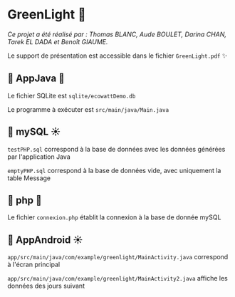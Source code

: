 # GreenLight 🚦
*Ce projet a été réalisé par : Thomas BLANC, Aude BOULET, Darina CHAN, Tarek EL DADA et Benoît GIAUME.*

Le support de présentation est accessible dans le fichier `GreenLight.pdf` ✨

## 📁 AppJava 🌱

Le fichier SQLite est `sqlite/ecowattDemo.db`

Le programme à exécuter est `src/main/java/Main.java`

## 📁 mySQL ☀️

`testPHP.sql` correspond à la base de données avec les données générées par l'application Java

`emptyPHP.sql` correspond à la base de données vide, avec uniquement la table Message

## 📁 php 🌱
Le fichier `connexion.php` établit la connexion à la base de donnée mySQL

## 📁 AppAndroid ☀️
`app/src/main/java/com/example/greenlight/MainActivity.java` correspond à l'écran principal

`app/src/main/java/com/example/greenlight/MainActivity2.java` affiche les données des jours suivant
